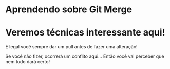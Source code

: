 # Aprendendo sobre Git Merge

# Veremos técnicas interessante aqui!

É legal você sempre dar um pull antes de fazer uma alteração!

Se você não fizer, ocorrerá um conflito aqui...
Então você vai perceber que nem tudo dará certo!

